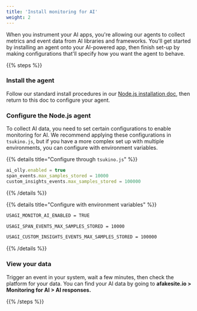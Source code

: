 ```yaml
---
title: 'Install monitoring for AI'
weight: 2
---
```


When you instrument your AI apps, you're allowing our agents to collect metrics and event data from AI libraries and frameworks. You'll get started by installing an agent onto your AI-powered app, then finish set-up by making configurations that'll specify how you want the agent to behave.

{{% steps %}}

### Install the agent

Follow our standard install procedures in our [Node.js installation doc](/docs/), then return to this doc to configure your agent.

### Configure the Node.js agent

To collect AI data, you need to set certain configurations to enable monitoring for AI. We recommend applying these configurations in `tsukino.js`, but if you have a more complex set up with multiple environments, you can configure with environment variables.

{{% details title="Configure through `tsukino.js`" %}}

```js
ai_olly.enabled = true
span_events.max_samples_stored = 10000
custom_insights_events.max_samples_stored = 100000
```

{{% /details %}}

{{% details title="Configure with environment variables" %}}

```bash
USAGI_MONITOR_AI_ENABLED = TRUE
```

```bash
USAGI_SPAN_EVENTS_MAX_SAMPLES_STORED = 10000
```

```bash
USAGI_CUSTOM_INSIGHTS_EVENTS_MAX_SAMPLES_STORED = 100000
```

{{% /details %}}

### View your data 

Trigger an event in your system, wait a few minutes, then check the platform for your data. You can find your AI data by going to **afakesite.io > Monitoring for AI > AI responses.**

{{% /steps %}}
